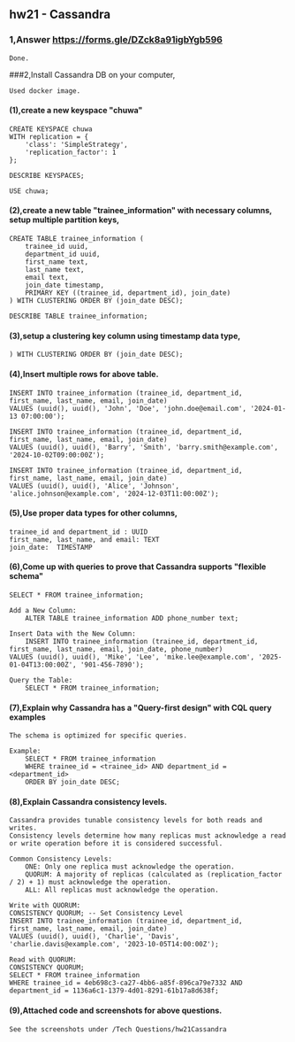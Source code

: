 ## hw21 - Cassandra

### 1,Answer https://forms.gle/DZck8a91igbYgb596
```
Done.
```
###2,Install Cassandra DB  on your computer,
```
Used docker image.
```
#### (1),create a new keyspace "chuwa"
```
CREATE KEYSPACE chuwa
WITH replication = {
    'class': 'SimpleStrategy',
    'replication_factor': 1
};

DESCRIBE KEYSPACES;

USE chuwa;
```
#### (2),create a new table "trainee_information" with necessary columns, setup multiple partition keys, 
```
CREATE TABLE trainee_information (
    trainee_id uuid,
    department_id uuid,
    first_name text,
    last_name text,
    email text,
    join_date timestamp,
    PRIMARY KEY ((trainee_id, department_id), join_date)
) WITH CLUSTERING ORDER BY (join_date DESC);

DESCRIBE TABLE trainee_information;
```
#### (3),setup a clustering key column using timestamp data type,
```
) WITH CLUSTERING ORDER BY (join_date DESC);
```
#### (4),Insert multiple rows for above table.

```
INSERT INTO trainee_information (trainee_id, department_id, first_name, last_name, email, join_date)
VALUES (uuid(), uuid(), 'John', 'Doe', 'john.doe@email.com', '2024-01-13 07:00:00');

INSERT INTO trainee_information (trainee_id, department_id, first_name, last_name, email, join_date)
VALUES (uuid(), uuid(), 'Barry', 'Smith', 'barry.smith@example.com', '2024-10-02T09:00:00Z');

INSERT INTO trainee_information (trainee_id, department_id, first_name, last_name, email, join_date)
VALUES (uuid(), uuid(), 'Alice', 'Johnson', 'alice.johnson@example.com', '2024-12-03T11:00:00Z');
```

#### (5),Use proper data types for other columns,
```
trainee_id and department_id : UUID
first_name, last_name, and email: TEXT
join_date:	TIMESTAMP
```
#### (6),Come up with queries to prove that Cassandra supports "flexible schema"
```
SELECT * FROM trainee_information;

Add a New Column:
	ALTER TABLE trainee_information ADD phone_number text;

Insert Data with the New Column:
	INSERT INTO trainee_information (trainee_id, department_id, first_name, last_name, email, join_date, phone_number)
VALUES (uuid(), uuid(), 'Mike', 'Lee', 'mike.lee@example.com', '2025-01-04T13:00:00Z', '901-456-7890');

Query the Table:
	SELECT * FROM trainee_information;
```
#### (7),Explain why Cassandra has a "Query-first design" with CQL query examples
```
The schema is optimized for specific queries.

Example:
	SELECT * FROM trainee_information
	WHERE trainee_id = <trainee_id> AND department_id = <department_id>
	ORDER BY join_date DESC;
```
#### (8),Explain Cassandra consistency levels.

```
Cassandra provides tunable consistency levels for both reads and writes. 
Consistency levels determine how many replicas must acknowledge a read or write operation before it is considered successful.

Common Consistency Levels:
	ONE: Only one replica must acknowledge the operation.
	QUORUM: A majority of replicas (calculated as (replication_factor / 2) + 1) must acknowledge the operation.
	ALL: All replicas must acknowledge the operation.

Write with QUORUM:
CONSISTENCY QUORUM; -- Set Consistency Level
INSERT INTO trainee_information (trainee_id, department_id, first_name, last_name, email, join_date)
VALUES (uuid(), uuid(), 'Charlie', 'Davis', 'charlie.davis@example.com', '2023-10-05T14:00:00Z');

Read with QUORUM:
CONSISTENCY QUORUM;
SELECT * FROM trainee_information
WHERE trainee_id = 4eb698c3-ca27-4bb6-a85f-896ca79e7332 AND department_id = 1136a6c1-1379-4d01-8291-61b17a8d638f;

```
#### (9),Attached code and screenshots for above questions.

```
See the screenshots under /Tech Questions/hw21Cassandra
```